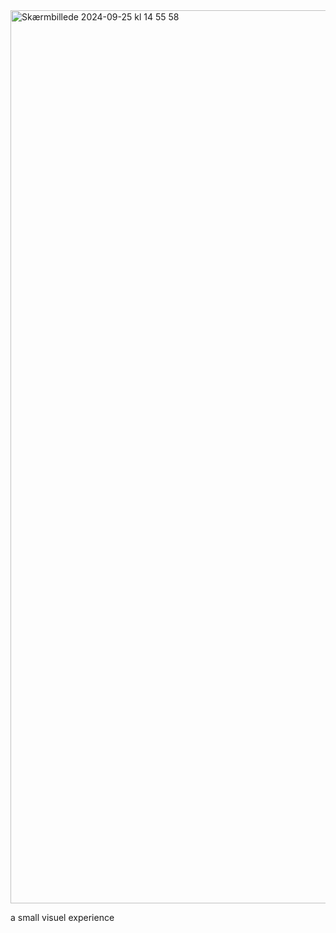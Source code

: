 <img width="1429" alt="Skærmbillede 2024-09-25 kl  14 55 58" src="https://github.com/user-attachments/assets/8b19065c-8e16-429f-a586-0b8d44125fae">

a small visuel experience

